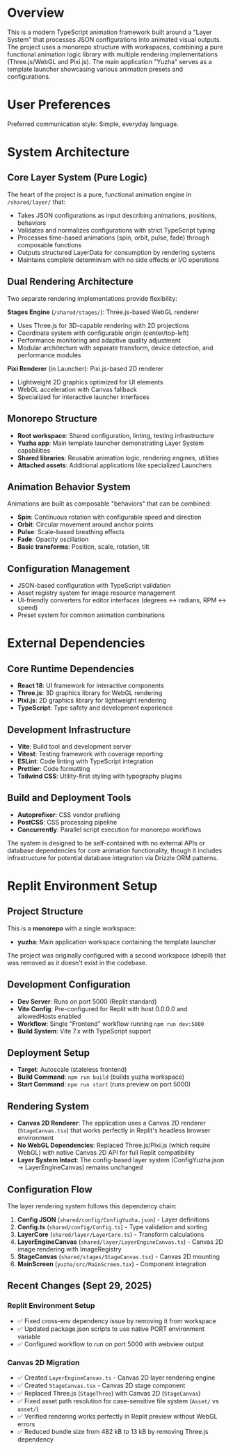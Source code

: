 # Overview

This is a modern TypeScript animation framework built around a "Layer System" that processes JSON configurations into animated visual outputs. The project uses a monorepo structure with workspaces, combining a pure functional animation logic library with multiple rendering implementations (Three.js/WebGL and Pixi.js). The main application "Yuzha" serves as a template launcher showcasing various animation presets and configurations.

# User Preferences

Preferred communication style: Simple, everyday language.

# System Architecture

## Core Layer System (Pure Logic)

The heart of the project is a pure, functional animation engine in `/shared/layer/` that:

- Takes JSON configurations as input describing animations, positions, behaviors
- Validates and normalizes configurations with strict TypeScript typing
- Processes time-based animations (spin, orbit, pulse, fade) through composable functions
- Outputs structured LayerData for consumption by rendering systems
- Maintains complete determinism with no side effects or I/O operations

## Dual Rendering Architecture

Two separate rendering implementations provide flexibility:

**Stages Engine** (`/shared/stages/`): Three.js-based WebGL renderer

- Uses Three.js for 3D-capable rendering with 2D projections
- Coordinate system with configurable origin (center/top-left)
- Performance monitoring and adaptive quality adjustment
- Modular architecture with separate transform, device detection, and performance modules

**Pixi Renderer** (in Launcher): Pixi.js-based 2D renderer

- Lightweight 2D graphics optimized for UI elements
- WebGL acceleration with Canvas fallback
- Specialized for interactive launcher interfaces

## Monorepo Structure

- **Root workspace**: Shared configuration, linting, testing infrastructure
- **Yuzha app**: Main template launcher demonstrating Layer System capabilities
- **Shared libraries**: Reusable animation logic, rendering engines, utilities
- **Attached assets**: Additional applications like specialized Launchers

## Animation Behavior System

Animations are built as composable "behaviors" that can be combined:

- **Spin**: Continuous rotation with configurable speed and direction
- **Orbit**: Circular movement around anchor points
- **Pulse**: Scale-based breathing effects
- **Fade**: Opacity oscillation
- **Basic transforms**: Position, scale, rotation, tilt

## Configuration Management

- JSON-based configuration with TypeScript validation
- Asset registry system for image resource management
- UI-friendly converters for editor interfaces (degrees ↔ radians, RPM ↔ speed)
- Preset system for common animation combinations

# External Dependencies

## Core Runtime Dependencies

- **React 18**: UI framework for interactive components
- **Three.js**: 3D graphics library for WebGL rendering
- **Pixi.js**: 2D graphics library for lightweight rendering
- **TypeScript**: Type safety and development experience

## Development Infrastructure

- **Vite**: Build tool and development server
- **Vitest**: Testing framework with coverage reporting
- **ESLint**: Code linting with TypeScript integration
- **Prettier**: Code formatting
- **Tailwind CSS**: Utility-first styling with typography plugins

## Build and Deployment Tools

- **Autoprefixer**: CSS vendor prefixing
- **PostCSS**: CSS processing pipeline
- **Concurrently**: Parallel script execution for monorepo workflows

The system is designed to be self-contained with no external APIs or database dependencies for core animation functionality, though it includes infrastructure for potential database integration via Drizzle ORM patterns.

# Replit Environment Setup

## Project Structure

This is a **monorepo** with a single workspace:
- **yuzha**: Main application workspace containing the template launcher

The project was originally configured with a second workspace (dhepil) that was removed as it doesn't exist in the codebase.

## Development Configuration

- **Dev Server**: Runs on port 5000 (Replit standard)
- **Vite Config**: Pre-configured for Replit with host 0.0.0.0 and allowedHosts enabled
- **Workflow**: Single "Frontend" workflow running `npm run dev:5000`
- **Build System**: Vite 7.x with TypeScript support

## Deployment Setup

- **Target**: Autoscale (stateless frontend)
- **Build Command**: `npm run build` (builds yuzha workspace)
- **Start Command**: `npm run start` (runs preview on port 5000)

## Rendering System

- **Canvas 2D Renderer**: The application uses a Canvas 2D renderer (`StageCanvas.tsx`) that works perfectly in Replit's headless browser environment
- **No WebGL Dependencies**: Replaced Three.js/Pixi.js (which require WebGL) with native Canvas 2D API for full Replit compatibility
- **Layer System Intact**: The config-based layer system (ConfigYuzha.json → LayerEngineCanvas) remains unchanged

## Configuration Flow

The layer rendering system follows this dependency chain:

1. **Config JSON** (`shared/config/ConfigYuzha.json`) - Layer definitions
2. **Config.ts** (`shared/config/Config.ts`) - Type validation and sorting
3. **LayerCore** (`shared/layer/LayerCore.ts`) - Transform calculations
4. **LayerEngineCanvas** (`shared/layer/LayerEngineCanvas.ts`) - Canvas 2D image rendering with ImageRegistry
5. **StageCanvas** (`shared/stages/StageCanvas.tsx`) - Canvas 2D mounting
6. **MainScreen** (`yuzha/src/MainScreen.tsx`) - Component integration

## Recent Changes (Sept 29, 2025)

### Replit Environment Setup
- ✅ Fixed cross-env dependency issue by removing it from workspace
- ✅ Updated package.json scripts to use native PORT environment variable
- ✅ Configured workflow to run on port 5000 with webview output

### Canvas 2D Migration
- ✅ Created `LayerEngineCanvas.ts` - Canvas 2D layer rendering engine
- ✅ Created `StageCanvas.tsx` - Canvas 2D stage component
- ✅ Replaced Three.js (`StageThree`) with Canvas 2D (`StageCanvas`)
- ✅ Fixed asset path resolution for case-sensitive file system (`Asset/` vs `asset/`)
- ✅ Verified rendering works perfectly in Replit preview without WebGL errors
- ✅ Reduced bundle size from 482 kB to 13 kB by removing Three.js dependency
